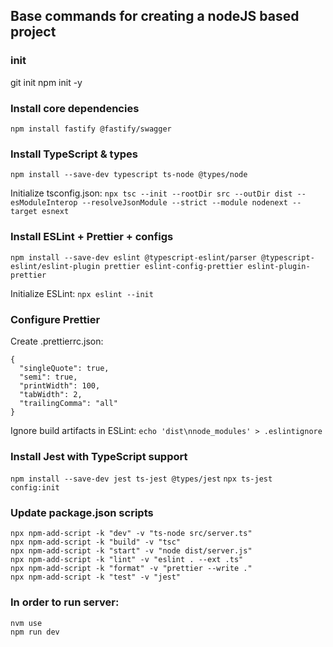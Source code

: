 ## Base commands for creating a nodeJS based project

### init
git init
npm init -y

### Install core dependencies
```npm install fastify @fastify/swagger```

### Install TypeScript & types
```npm install --save-dev typescript ts-node @types/node```

Initialize tsconfig.json:
```npx tsc --init --rootDir src --outDir dist --esModuleInterop --resolveJsonModule --strict --module nodenext --target esnext```

### Install ESLint + Prettier + configs
```npm install --save-dev eslint @typescript-eslint/parser @typescript-eslint/eslint-plugin prettier eslint-config-prettier eslint-plugin-prettier```

Initialize ESLint:
```npx eslint --init```

### Configure Prettier

Create .prettierrc.json:

```
{
  "singleQuote": true,
  "semi": true,
  "printWidth": 100,
  "tabWidth": 2,
  "trailingComma": "all"
}
```

Ignore build artifacts in ESLint:
```echo 'dist\nnode_modules' > .eslintignore```

### Install Jest with TypeScript support

```npm install --save-dev jest ts-jest @types/jest```
```npx ts-jest config:init```

### Update package.json scripts
```
npx npm-add-script -k "dev" -v "ts-node src/server.ts"
npx npm-add-script -k "build" -v "tsc"
npx npm-add-script -k "start" -v "node dist/server.js"
npx npm-add-script -k "lint" -v "eslint . --ext .ts"
npx npm-add-script -k "format" -v "prettier --write ."
npx npm-add-script -k "test" -v "jest"
```

### In order to run server:
``` 
nvm use
npm run dev
``` 
